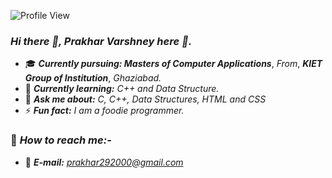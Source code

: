 ![Profile View](https://gpvc.arturio.dev/prakhar-varshney) 


### *Hi there 👋, Prakhar Varshney here :boy:.*
- :mortar_board: ***Currently pursuing: Masters of Computer Applications***, *From*, ***KIET Group of Institution***, *Ghaziabad.*
- 🌱 ***Currently learning:*** *C++ and Data Structure.*
- 💬 ***Ask me about:*** *C, C++, Data Structures, HTML and CSS*
- ⚡ ***Fun fact:*** *I am a foodie programmer.* 


### :satellite: *How to reach me:-* 
- :e-mail: ***E-mail:*** *prakhar292000@gmail.com*


